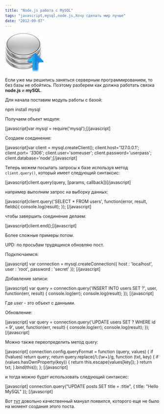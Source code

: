 ```yaml
---
title: "Node.js работа с MySQL"
tags: "javascript,mysql,node.js,Хочу сделать мир лучше"
date: "2012-09-07"
---
```


![](images/mysql_node.png "mysql_node")

Если уже мы решились заняться серверным программированием, то без базы не обойтись. Поэтому разберем как должна работать связка **node.js** и **mySQL**.

Для начала поставим модуль работы с базой:

npm install mysql

Получаем объект модуля:

[javascript]var mysql = require('mysql');[/javascript]

Создаем соединение:

[javascript]var client = mysql.createClient(); client.host='127.0.0.1'; client.port= '3306'; client.user='someuser'; client.password='userpass'; client.database='node';[/javascript]

Теперь можем посылать запросы к базе используя метод  `client.query()`, который имеет следующий синтаксис:

[javascript]client.query(query, [params, callback])[/javascript]

например выполним запрос на выборку данных:

[javascript]client.query('SELECT \* FROM users', function(error, result, fields){ console.log(result); }); [/javascript]

чтобы завершить соединение делаем:

[javascript]client.end();[/javascript]

Более сложные примеры потом.

UPD: по просьбам трудящихся обновляю пост.

Подключаемся:

[javascript] var connection = mysql.createConnection({ host : 'localhost', user : 'root', password : 'secret' }); [/javascript]

Добавление записи:

[javascript] var query = connection.query('INSERT INTO users SET ?', user, function(err, result) { console.log(err); console.log(result); }); [/javascript]

Где _user_ - это объект с данными.

Обновление:

[javascript] var query = connection.query('UPDATE users SET ? WHERE id = 9', user, function(err, result) { console.log(err); console.log(result); }); [/javascript]

Можно также переопределить метод query:

[javascript] connection.config.queryFormat = function (query, values) { if (!values) return query; return query.replace(/\\:(\\w+)/g, function (txt, key) { if (values.hasOwnProperty(key)) { return this.escape(values[key]); } return txt; }.bind(this)); }; [/javascript]

и тогда можно будет использовать следующий синтаксис:

[javascript] connection.query("UPDATE posts SET title = :title", { title: "Hello MySQL" }); [/javascript]

Вот [тут](https://github.com/felixge/node-mysql) довольно качественный мануал появился, которого еще не было на момент создания этого поста.
